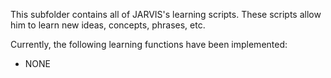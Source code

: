 This subfolder contains all of JARVIS's learning scripts. These scripts allow him to learn new ideas, concepts, phrases, etc.

Currently, the following learning functions have been implemented:
- NONE

